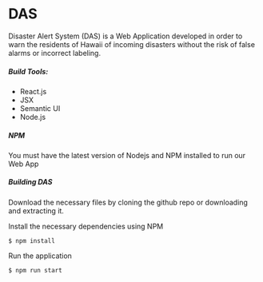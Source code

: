 # DAS
Disaster Alert System (DAS) is a Web Application developed in order to warn the residents of Hawaii of incoming disasters without the risk of false alarms or incorrect labeling.

##### Build Tools:
* React.js
* JSX
* Semantic UI
* Node.js

##### NPM

You must have the latest version of Nodejs and NPM installed to run our Web App

##### Building DAS

Download the necessary files by cloning the github repo or downloading and extracting it.

Install the necessary dependencies using NPM

    $ npm install
Run the application

    $ npm run start
